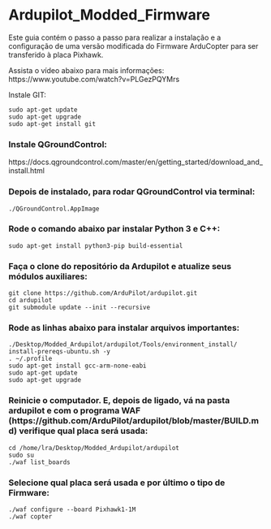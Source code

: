 <html>
<body>
<h1>
Ardupilot_Modded_Firmware
</h1>
<p>
Este guia contém o passo a passo para realizar a instalação e a     configuração de uma versão modificada do Firmware ArduCopter    para ser transferido à placa Pixhawk.
</p>
<p>
Assista o vídeo abaixo para mais informações: <br>
https://www.youtube.com/watch?v=PLGezPQYMrs
</p>
Instale GIT:
<p>

    sudo apt-get update
    sudo apt-get upgrade
    sudo apt-get install git
</p>

<h3>
Instale QGroundControl:
</h3>
<p>
https://docs.qgroundcontrol.com/master/en/getting_started/download_and_install.html
</p>
<h3>
Depois de instalado, para rodar QGroundControl via terminal:
</h3>
<p>

    ./QGroundControl.AppImage
</p>
<h3>
Rode o comando abaixo par instalar Python 3 e C++:
</h3>
<p>
    
    sudo apt-get install python3-pip build-essential
</p>
<h3>
Faça o clone do repositório da Ardupilot e atualize seus    módulos auxiliares:
</h3>
<p>

    git clone https://github.com/ArduPilot/ardupilot.git
    cd ardupilot
    git submodule update --init --recursive
</p>
<h3>
Rode as linhas abaixo para instalar arquivos importantes:
</h3>
<p>

    ./Desktop/Modded_Ardupilot/ardupilot/Tools/environment_install/ install-prereqs-ubuntu.sh -y
    . ~/.profile
    sudo apt-get install gcc-arm-none-eabi
    sudo apt-get update
    sudo apt-get upgrade
</p>
<h3>
Reinicie o computador. E, depois de ligado, vá na pasta ardupilot e com o programa WAF (https://github.com/ArduPilot/ardupilot/blob/master/BUILD.md) verifique qual placa será usada:
</h3>
<p>

    cd /home/lra/Desktop/Modded_Ardupilot/ardupilot
    sudo su
    ./waf list_boards
</p>
<h3>
Selecione qual placa será usada e por último o tipo de Firmware:
</h3>
<p>

    ./waf configure --board Pixhawk1-1M
    ./waf copter
</p>
</body>
</html>
